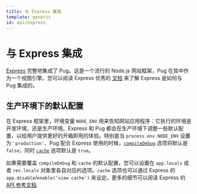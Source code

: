 ```yaml
---
title: 与 Express 集成
template: generic
id: api/express
---
```


# 与 Express 集成

[Express] 完整地集成了 Pug。这是一个流行的 Node.js 网站框架，Pug 在其中作为一个视图引擎。您可以阅读 Express 优秀的 [文档][Express guide] 来了解 Express 是如何与 Pug 集成的。

## 生产环境下的默认配置

在 Express 框架里，环境变量 `NODE_ENV` 用来告知网站应用程序：它执行的环境是开发环境，还是生产环境。Express 和 Pug 都会在生产环境下调整一些默认配置，以给用户提供更好的开箱即用的体验。特别是当 `process.env.NODE_ENV` 设置为 `'production'`、Pug 配合 Express 使用的时候，<code>[compileDebug]</code> 选项将默认是 `false`，同时 <code>[cache]</code> 选项默认是 `true`。

如果需要覆盖 `compileDebug` 和 `cache` 的默认配置，您可以设置在 `app.locals` 或者 `res.locals` 对象里各自对应的选项。`cache` 选项也可以通过 Express 的 `app.disable`/`enable('view cache')` 来设定。更多的细节可以阅读 Express 的 [API 参考文档][Express API].

[compileDebug]: reference.html#options
[cache]: reference.html#options
[Express]: https://expressjs.com/
[Express API]: https://expressjs.com/en/api.html
[Express guide]: https://expressjs.com/en/guide/using-template-engines.html
